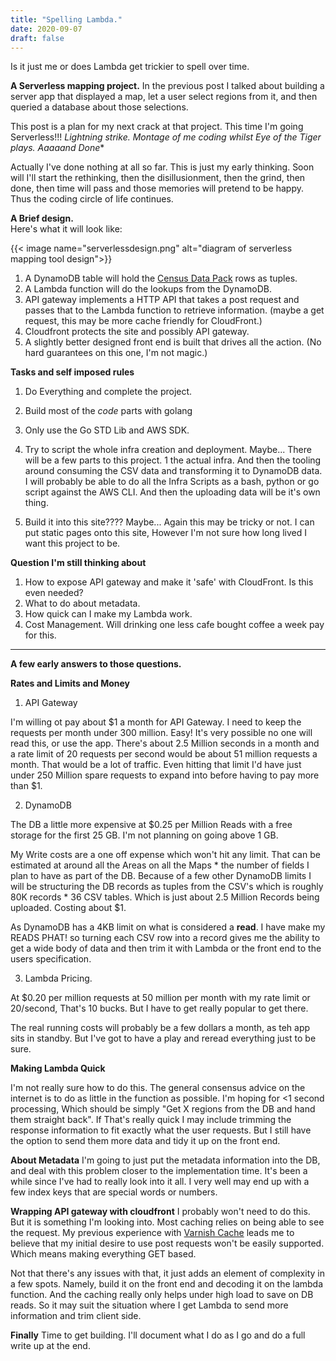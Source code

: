 ```yaml
---
title: "Spelling Lambda."
date: 2020-09-07
draft: false
---
```



Is it just me or does Lambda get trickier to spell over time. 

**A Serverless mapping project.**
In the previous post I talked about building a server app that displayed a map, let a user select regions from it, and then queried a database about those selections. 

This post is a plan for my next crack at that project. This time I'm going Serverless!!! *Lightning strike. Montage of me coding whilst Eye of the Tiger plays. Aaaaand Done**

Actually I've done nothing at all so far. This is just my early thinking. Soon will I'll start the rethinking, then the disillusionment, then the grind, then done, then time will pass and those memories will pretend to be happy. Thus the coding circle of life continues.

**A Brief design.**  
Here's what it will look like:

{{< image name="serverlessdesign.png" alt="diagram of serverless mapping tool design">}}

1. A DynamoDB table will hold the [Census Data Pack](https://datapacks.censusdata.abs.gov.au/datapacks/) rows as tuples.
2. A Lambda function will do the lookups from the DynamoDB.
3. API gateway implements a HTTP API that takes a post request and passes that to the Lambda function to retrieve information. (maybe a get request, this may be more cache friendly for CloudFront.) 
4. Cloudfront protects the site and possibly API gateway. 
5. A slightly better designed front end is built that drives all the action. (No hard guarantees on this one, I'm not magic.)

**Tasks and self imposed rules**

1. Do Everything and complete the project.
2. Build most of the *code* parts with golang
3. Only use the Go STD Lib and AWS SDK.
4. Try to script the whole infra creation and deployment. Maybe...
    There will be a few parts to this project. 1 the actual infra. And then the tooling around consuming the CSV data and transforming it to DynamoDB data.
    I will probably be able to do all the Infra Scripts as a bash, python or go script against the AWS CLI. And then the uploading data will be it's own thing.

5. Build it into this site???? Maybe... Again this may be tricky or not. I can put static pages onto this site, However I'm not sure how long lived I want this project to be.

**Question I'm still thinking about**
1. How to expose API gateway and make it 'safe' with CloudFront. Is this even needed?
2. What to do about metadata. 
3. How quick can I make my Lambda work. 
4. Cost Management. Will drinking one less cafe bought coffee a week pay for this.

 ---
**A few early answers to those questions.**

**Rates and Limits and Money**

1. API Gateway

I'm willing ot pay about $1 a month for API Gateway. I need to keep the requests per month under 300 million. 
Easy! It's very possible no one will read this, or use the app. There's about 2.5 Million seconds in a month and a rate limit of 20 requests per second would be about 51 million requests a month. That would be a lot of traffic. Even hitting that limit I'd have just under 250 Million spare requests to expand into before having to pay more than $1. 

2. DynamoDB  

The DB a little more expensive at $0.25 per Million Reads with a free storage for the first 25 GB. I'm not planning on going above 1 GB. 

My Write costs are a one off expense which won't hit any limit. That can be estimated at around all the Areas on all the Maps * the number of fields I plan to have as part of the DB. Because of a few other DynamoDB limits I will be structuring the DB records as tuples from the CSV's which is roughly 80K records * 36 CSV tables. Which is just about 2.5 Million Records being uploaded. Costing about $1.


As DynamoDB has a 4KB limit on what is considered a **read**. I have make my READS PHAT! so turning each CSV row into a record gives me the ability to get a wide body of data and then trim it with Lambda or the front end to the users specification.

3. Lambda Pricing.

At $0.20 per million requests at 50 million per month with my rate limit or 20/second, That's 10 bucks. But I have to get really popular to get there. 

The real running costs will probably be a few dollars a month, as teh app sits in standby. But I've got to have a play and reread everything just to be sure.

**Making Lambda Quick**

I'm not really sure how to do this. The general consensus advice on the internet is to do as little in the function as possible. I'm hoping for <1 second processing, Which should be simply "Get X regions from the DB and hand them straight back". If That's really quick I may include trimming the response information to fit exactly what the user requests. But I still have the option to send them more data and tidy it up on the front end.

**About Metadata**
I'm going to just put the metadata information into the DB, and deal with this problem closer to the implementation time. It's been a while since I've had to really look into it all. I very well may end up with a few index keys that are special words or numbers.

**Wrapping API gateway with cloudfront**
I probably won't need to do this. But it is something I'm looking into. Most caching relies on being able to see the request. My previous experience with [Varnish Cache](https://varnish-cache.org/) leads me to believe that my initial desire to use post requests won't be easily supported. Which means making everything GET based. 

Not that there's any issues with that, it just adds an element of complexity in a few spots. Namely, build it on the front end and decoding it on the lambda function. And the caching really only helps under high load to save on DB reads. So it may suit the situation where I get Lambda to send more information and trim client side. 

**Finally**
Time to get building. I'll document what I do as I go and do a full write up at the end.
